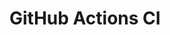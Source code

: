 # GitHub Actions CI












































































































































































































































































































































































































































































































































































































